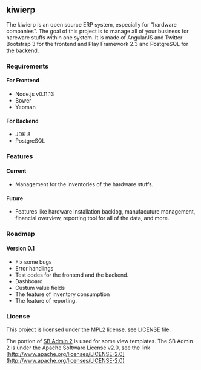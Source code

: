 ## kiwierp

The kiwierp is an open source ERP system, especially for "hardware companies". The goal of this project is to manage all of your business for hareware stuffs within one system. It is made of AngularJS and Twitter Bootstrap 3 for the frontend and Play Framework 2.3 and PostgreSQL for the backend.

### Requirements

#### For Frontend
* Node.js v0.11.13
* Bower
* Yeoman

#### For Backend
* JDK 8
* PostgreSQL

### Features

#### Current
* Management for the inventories of the hardware stuffs.

#### Future
* Features like hardware installation backlog, manufacuture management, financial overview, reporting tool for all of the data, and more.

### Roadmap

#### Version 0.1
* Fix some bugs
* Error handlings
* Test codes for the frontend and the backend.
* Dashboard
* Custum value fields
* The feature of inventory consumption
* The feature of reporting.

### License

This project is licensed under the MPL2 license, see LICENSE file.

The portion of [SB Admin 2](https://github.com/IronSummitMedia/startbootstrap/tree/gh-pages/templates/sb-admin-2) is used for some view templates. The SB Admin 2 is under the Apache Software License v2.0, see the link [http://www.apache.org/licenses/LICENSE-2.0](http://www.apache.org/licenses/LICENSE-2.0)
